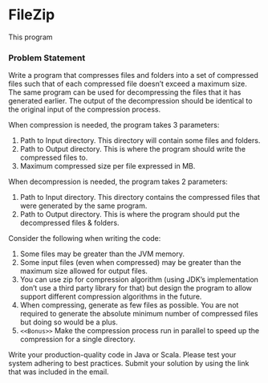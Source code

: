 # FileZip

This program 

### Problem Statement


Write a program that compresses files and folders into a set of compressed files such that of each
compressed file doesn’t exceed a maximum size. The same program can be used for decompressing the files that it has generated earlier. The output of the decompression should be identical to the original input of the compression process.

When compression is needed, the program takes 3 parameters:
1. Path to Input directory. This directory will contain some files and folders.
2. Path to Output directory. This is where the program should write the compressed files to.
3. Maximum compressed size per file expressed in MB.


When decompression is needed, the program takes 2 parameters:
1. Path to Input directory. This directory contains the compressed files that were generated by the
same program.
2. Path to Output directory. This is where the program should put the decompressed files &
folders.

Consider the following when writing the code:
1. Some files may be greater than the JVM memory.
2. Some input files (even when compressed) may be greater than the maximum size allowed for
output files.
3. You can use zip for compression algorithm (using JDK’s implementation don’t use a third party
library for that) but design the program to allow support different compression algorithms in the
future.
4. When compressing, generate as few files as possible. You are not required to generate the
absolute minimum number of compressed files but doing so would be a plus.
5. `<<Bonus>>` Make the compression process run in parallel to speed up the compression for a
single directory.

Write your production-quality code in Java or Scala. Please test your system adhering to best
practices. Submit your solution by using the link that was included in the email.